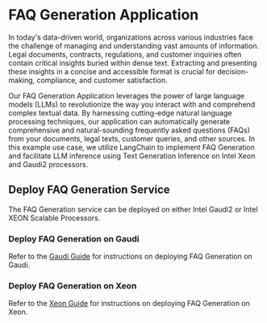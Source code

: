 # FAQ Generation Application

In today's data-driven world, organizations across various industries face the challenge of managing and understanding vast amounts of information. Legal documents, contracts, regulations, and customer inquiries often contain critical insights buried within dense text. Extracting and presenting these insights in a concise and accessible format is crucial for decision-making, compliance, and customer satisfaction.

Our FAQ Generation Application leverages the power of large language models (LLMs) to revolutionize the way you interact with and comprehend complex textual data. By harnessing cutting-edge natural language processing techniques, our application can automatically generate comprehensive and natural-sounding frequently asked questions (FAQs) from your documents, legal texts, customer queries, and other sources. In this example use case, we utilize LangChain to implement FAQ Generation and facilitate LLM inference using Text Generation Inference on Intel Xeon and Gaudi2 processors.

## Deploy FAQ Generation Service

The FAQ Generation service can be deployed on either Intel Gaudi2 or Intel XEON Scalable Processors.

### Deploy FAQ Generation on Gaudi

Refer to the [Gaudi Guide](./docker_compose/intel/hpu/gaudi/README.md) for instructions on deploying FAQ Generation on Gaudi.

### Deploy FAQ Generation on Xeon

Refer to the [Xeon Guide](./docker_compose/intel/cpu/xeon/README.md) for instructions on deploying FAQ Generation on Xeon.
